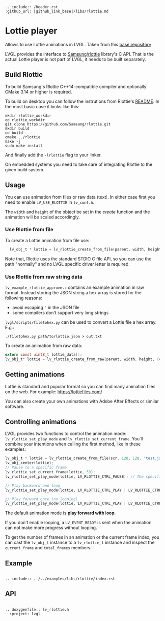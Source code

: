 ```eval_rst
.. include:: /header.rst
:github_url: |github_link_base|/libs/rlottie.md
```


# Lottie player
Allows to use Lottie animations in LVGL. Taken from this [base repository](https://github.com/ValentiWorkLearning/lv_rlottie)

LVGL provides the interface to [Samsung/rlottie](https://github.com/Samsung/rlottie) library's C API. That is the actual Lottie player is not part of LVGL, it needs to be built separately.

## Build Rlottie
To build Samsung's Rlottie C++14-compatible compiler and optionally CMake 3.14 or higher is required.

To build on desktop you can follow the instrutions from Rlottie's [README](https://github.com/Samsung/rlottie/blob/master/README.md). In the most basic case it looks like this:
```
mkdir rlottie_workdir
cd rlottie_workdir
git clone https://github.com/Samsung/rlottie.git
mkdir build
cd build
cmake ../rlottie
make -j
sudo make install
```

And finally add the `-lrlottie` flag to your linker.

On embedded systems you need to take care of integrating Rlottie to the given build system.


## Usage

You can use animation from files or raw data (text). In either case first you need to enable `LV_USE_RLOTTIE` in `lv_conf.h`.


The `width` and `height` of the object be set in the *create* function and the animation will be scaled accordingly.

### Use Rlottie from file

To create a Lottie animation from file use:
```c
  lv_obj_t * lottie = lv_rlottie_create_from_file(parent, width, height, "path/to/lottie.json");
```

Note that, Rlottie uses the standard STDIO C file API, so you can use the path "normally" and no LVGL specific driver letter is required.


### Use Rlottie from raw string data

`lv_example_rlottie_approve.c` contains an example animation in raw format. Instead storing the JSON string a hex array is stored for the following reasons:
- avoid escaping `"` in the JSON file
- some compilers don't support very long strings

`lvgl/scripts/filetohex.py` can be used to convert a Lottie file a hex array. E.g.:
```
./filetohex.py path/to/lottie.json > out.txt
```

To create an animation from raw data:

```c
extern const uint8_t lottie_data[];
lv_obj_t* lottie = lv_rlottie_create_from_raw(parent, width, height, (const char *)lottie_data);
```

## Getting animations

Lottie is standard and popular format so you can find many animation files on the web.
For example: https://lottiefiles.com/

You can also create your own animations with Adobe After Effects or similar software.

## Controlling animations

LVGL provides two functions to control the animation mode: `lv_rlottie_set_play_mode` and `lv_rlottie_set_current_frame`.
You'll combine your intentions when calling the first method, like in these examples:
```c
lv_obj_t * lottie = lv_rlottie_create_from_file(scr, 128, 128, "test.json");
lv_obj_center(lottie);
// Pause to a specific frame
lv_rlottie_set_current_frame(lottie, 50);
lv_rlottie_set_play_mode(lottie, LV_RLOTTIE_CTRL_PAUSE); // The specified frame will be displayed and then the animation will pause

// Play backward and loop
lv_rlottie_set_play_mode(lottie, LV_RLOTTIE_CTRL_PLAY | LV_RLOTTIE_CTRL_BACKWARD | LV_RLOTTIE_CTRL_LOOP);

// Play forward once (no looping)
lv_rlottie_set_play_mode(lottie, LV_RLOTTIE_CTRL_PLAY | LV_RLOTTIE_CTRL_FORWARD);
```

The default animation mode is **play forward with loop**.

If you don't enable looping, a `LV_EVENT_READY` is sent when the animation can not make more progress without looping.

To get the number of frames in an animation or the current frame index, you can cast the `lv_obj_t` instance to a `lv_rlottie_t` instance and inspect the `current_frame` and `total_frames` members. 

## Example
```eval_rst

.. include:: ../../examples/libs/rlottie/index.rst

```

## API

```eval_rst

.. doxygenfile:: lv_rlottie.h
  :project: lvgl
